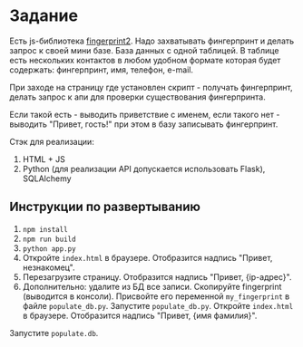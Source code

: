 # Задание

Есть js-библиотека [fingerprint2](https://github.com/Valve/fingerprintjs2).
Надо захватывать фингерпринт и делать запрос к своей мини базе. База данных с одной таблицей. В таблице есть нескольких контактов в любом удобном формате которая будет содержать: фингерпринт, имя, телефон, e-mail.

При заходе на страницу где установлен скрипт - получать фингерпринт, делать запрос к апи для проверки существования фингерпринта.

Если такой есть - выводить приветствие с именем, если такого нет - выводить "Привет, гость!" при этом в базу записывать фингерпринт.

Стэк для реализации:
1. HTML + JS
2. Python (для реализации API допускается использовать Flask), SQLAlchemy

## Инструкции по развертыванию

1. `npm install`
2. `npm run build`
3. `python app.py`
4. Откройте `index.html` в браузере. Отобразится надпись "Привет, незнакомец".
5. Перезагрузите страницу. Отобразится надпись "Привет, {ip-адрес}".
6. Дополнительно: удалите из БД все записи. Скопируйте fingerprint (выводится в консоли). Присвойте его переменной `my_fingerprint` в файле `populate_db.py`. Запустите `populate_db.py`. Откройте `index.html` в браузере. Отобразится надпись "Привет, {имя фамилия}".  

Запустите `populate.db`.  

